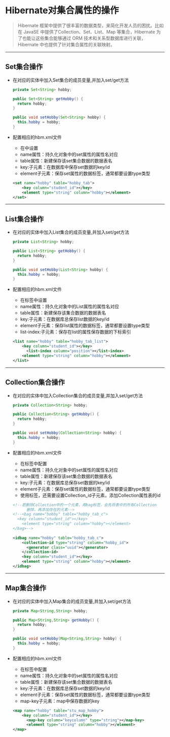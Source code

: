 # Hibernate对集合属性的操作

> Hibernate 框架中提供了很丰富的数据类型，来简化开发人员的困扰。比如在 JavaSE 中提供了Collection、Set、List、Map 等集合，Hibernate 为了也能让这些集合能够通过 ORM 技术和关系型数据库进行关联，Hibernate 中也提供了针对集合属性的关联映射。 

------

## Set集合操作

- 在对应的实体中加入Set集合的成员变量,并加入set/get方法

  ```java
  private Set<String> hobby;

  public Set<String> getHobby() {
  	return hobby;
  }

  public void setHobby(Set<String> hobby) {
  	this.hobby = hobby;
  }
  ```

- 配置相应的hbm.xml文件

  - 在<set></set>中设置
  - name属性：持久化对象中的set属性的属性名对应
  - table属性：新建保存该set集合数据的数据表名
  - key:子元素：在数据库中保存set数据的key/id
  - element子元素：保存set属性的数据标签，通常都要设置type类型

  ```xml
  <set name="hobby" table="hobby_tab">
      <key column="student_id"></key>
      <element type="string" column="hobby"></element>
  </set>
  ```

------

## List集合操作

- 在对应的实体中加入List集合的成员变量,并加入set/get方法

  ```java
  private List<String> hobby;

  public List<String> getHobby() {
  	return hobby;
  }

  public void setHobby(List<String> hobby) {
  	this.hobby = hobby;
  }
  ```

- 配置相应的hbm.xml文件

  - 在<list></list>标签中设置
  - name属性：持久化对象中的List属性的属性名对应
  - table属性：新建保存该集合数据的数据表名
  - key:子元素：在数据库总保存list数据的key/id
  - element子元素：保存list属性的数据标签，通常都要设置type类型
  - list-index:子元素：保存在list的属性保存数据的下标索引

  ```xml
  <list name="hobby" table="hobby_tab_list">
      <key column="student_id"></key>
     	<list-index column="position"></list-index>
      <element type="string" column="hobby"></element>
  </list>
  ```

------

## Collection集合操作

- 在对应的实体中加入Collection集合的成员变量,并加入set/get方法

  ```java
  private Collection<String> hobby;

  public Collection<String> getHobby() {
  	return hobby;
  }

  public void setHobby(Collection<String> hobby) {
  	this.hobby = hobby;
  }
  ```

- 配置相应的hbm.xml文件

  - 在<bag></bag>标签中配置
  - name属性：持久化对象中的set属性的属性名对应
  - table属性：新建保存该set集合数据的数据表名
  - key:子元素：在数据库总保存set数据的key/id
  - element子元素：保存set属性的数据标签，通常都要设置type类型
  - 使用<idbag></idbag>标签，还需要设置Collection_id子元素，添加Collection属性表的id

  ```xml
  <!--若删除Collection中的一个元素，用bag标签，会先将表中的所有Collection
  		删除，再添加存在的元素-->
  <!--<bag name="hobby" table="hobby_tab_c">
  	<key column="student_id"></key>
      <element type="string" column="hobby"></element>
  </bag>-->
  		     
  <idbag name="hobby" table="hobby_tab_c">
      <collection-id type="string" column="hobby_id">
      	<generator class="uuid"></generator>
      </collection-id>
      <key column="student_id"></key>
      <element type="string" column="hobby"></element>
  </idbag>
  ```

------

## Map集合操作

- 在对应的实体中加入Map集合的成员变量,并加入set/get方法

  ```java
  private Map<String,String> hobby;

  public Map<String,String> getHobby() {
  	return hobby;
  }

  public void setHobby(Map<String,String> hobby) {
  	this.hobby = hobby;
  }
  ```

- 配置相应的hbm.xml文件

  - 在<map></map>标签中配置
  - name属性：持久化对象中的set属性的属性名对应
  - table属性：新建保存该set集合数据的数据表名
  - key:子元素：在数据库总保存set数据的key/id
  - element子元素：保存set属性的数据标签，通常都要设置type类型
  - map-key子元素：map中保存数据的key

  ```xml
  <map name="hobby" table="stu_map_hobby">	
      <key column="student_id"></key>
     	<map-key column="keycolumn" type="string"></map-key>
     	<element type="string" column="hobby"></element>
  </map>
  ```


